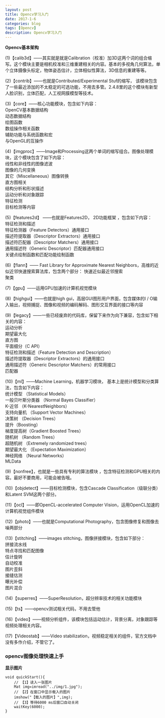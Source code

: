 ```yaml
---
layout: post
title: Opencv学习入门
date: 2017-1-6
categories: blog
tags: [Opencv]
description: Opencv学习入门
---
```


**Opencv基本架构**       

(1)【calib3d】——其实就是就是Calibration（校准）加3D这两个词的组合缩写。这个模块主要是相机校准和三维重建相关的内容。基本的多视角几何算法，单个立体摄像头标定，物体姿态估计，立体相似性算法，3D信息的重建等等。
 
(2)【contrib】——也就是Contributed/Experimental Stuf的缩写， 该模块包含了一些最近添加的不太稳定的可选功能，不用去多管。2.4.8里的这个模块有新型人脸识别，立体匹配，人工视网膜模型等技术。
 
(3)【core】——核心功能模块，包含如下内容：         
OpenCV基本数据结构      
动态数据结构      
绘图函数          
数组操作相关函数         
辅助功能与系统函数和宏       
与OpenGL的互操作      


(4)【imgproc】——Image和Processing这两个单词的缩写组合。图像处理模块，这个模块包含了如下内容：          
线性和非线性的图像滤波            
图像的几何变换                 
其它（Miscellaneous）图像转换       
直方图相关       
结构分析和形状描述      
运动分析和对象跟踪      
特征检测       
目标检测等内容      

 
(5)【features2d】 ——也就是Features2D， 2D功能框架 ，包含如下内容：      
特征检测和描述                        
特征检测器（Feature Detectors）通用接口       
描述符提取器（Descriptor Extractors）通用接口      
描述符匹配器（Descriptor Matchers）通用接口       
通用描述符（Generic Descriptor）匹配器通用接口        
关键点绘制函数和匹配功能绘制函数       

(6)【flann】—— Fast Library for Approximate Nearest Neighbors，高维的近似近邻快速搜索算法库，包含两个部分：
快速近似最近邻搜索           
聚类        

(7)【gpu】——运用GPU加速的计算机视觉模块
 
(8)【highgui】——也就是high gui，高层GUI图形用户界面，包含媒体的I / O输入输出，视频捕捉、图像和视频的编码解码、图形交互界面的接口等内容
 
(9)【legacy】——一些已经废弃的代码库，保留下来作为向下兼容，包含如下相关的内容：       
运动分析      
期望最大化       
直方图            
平面细分（C API）                                 
特征检测和描述（Feature Detection and Description）     
描述符提取器（Descriptor Extractors）的通用接口       
通用描述符（Generic Descriptor Matchers）的常用接口      
匹配器     
 
(10)【ml】——Machine Learning，机器学习模块， 基本上是统计模型和分类算法，包含如下内容：     
统计模型 （Statistical Models）             
一般贝叶斯分类器 （Normal Bayes Classifier）      
K-近邻 （K-NearestNeighbors）        
支持向量机 （Support Vector Machines）       
决策树 （Decision Trees）      
提升（Boosting）                  
梯度提高树（Gradient Boosted Trees）        
随机树 （Random Trees）                
超随机树 （Extremely randomized trees）     
期望最大化 （Expectation Maximization）      
神经网络 （Neural Networks）       
MLData        

(9)【nonfree】，也就是一些具有专利的算法模块 ，包含特征检测和GPU相关的内容。最好不要商用，可能会被告哦。
 
(10)【objdetect】——目标检测模块，包含Cascade Classification（级联分类）和Latent SVM这两个部分。
 
(11)【ocl】——即OpenCL-accelerated Computer Vision，运用OpenCL加速的计算机视觉组件模块
 
(12)【photo】——也就是Computational Photography，包含图像修复和图像去噪两部分
 
(13)【stitching】——images stitching，图像拼接模块，包含如下部分：            
拼接流水线       
特点寻找和匹配图像         
估计旋转         
自动校准      
图片歪斜      
接缝估测      
曝光补偿       
图片混合    

(14)【superres】——SuperResolution，超分辨率技术的相关功能模块
 
(15)【ts】——opencv测试相关代码，不用去管他
 
(16)【video】——视频分析组件，该模块包括运动估计，背景分离，对象跟踪等视频处理相关内容。
 
(17)【Videostab】——Video stabilization，视频稳定相关的组件，官方文档中没有多作介绍，不管它了。

### opencv图像处理快速上手      

**显示图片**     

```
void quickStart(){
    // 【1】读入一张图片
    Mat img=imread("../img/1.jpg");
    // 【2】在窗口中显示载入的图片
    imshow("【载入的图片】",img);
    // 【3】等待6000 ms后窗口自动关闭
    waitKey(6000);
}
```

